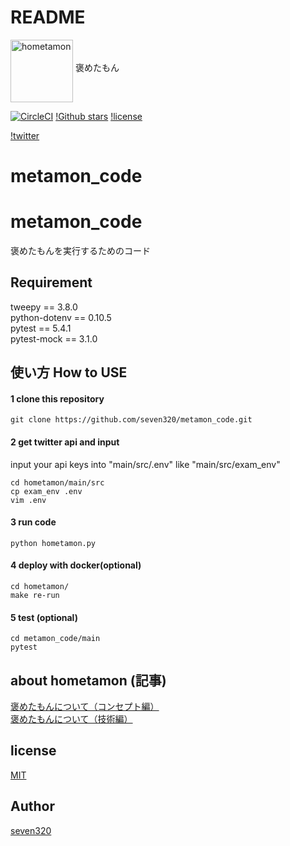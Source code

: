 # README
<img alt="hometamon" 
src = "https://user-images.githubusercontent.com/33506506/74358523-e9594980-4e04-11ea-8130-ee86a32fef74.jpg" 
width = "100"
align = "middle">
褒めたもん

[![CircleCI](https://circleci.com/gh/seven320/metamon_code.svg?style=svg)](https://circleci.com/gh/seven320/metamon_code)
[!Github stars](https://img.shields.io/github/stars/seven320/metamon_code)
[!license](https://img.shields.io/github/license/seven320/metamon_code)

[!twitter](https://img.shields.io/twitter/url?style=social)
# metamon_code
# metamon_code
褒めたもんを実行するためのコード

## Requirement
tweepy == 3.8.0  
python-dotenv == 0.10.5  
pytest == 5.4.1  
pytest-mock == 3.1.0  

## 使い方 How to USE

#### 1 clone this repository
~~~
git clone https://github.com/seven320/metamon_code.git
~~~
#### 2 get twitter api and input 

input your api keys into "main/src/.env" like "main/src/exam_env"

~~~
cd hometamon/main/src
cp exam_env .env
vim .env
~~~

#### 3 run code
~~~
python hometamon.py
~~~
#### 4 deploy with docker(optional)
~~~
cd hometamon/
make re-run
~~~

#### 5 test (optional)
~~~
cd metamon_code/main
pytest
~~~

## about hometamon (記事)
[褒めたもんについて（コンセプト編）](https://denden-seven.hatenablog.com/entry/2019/01/09/131220)  
[褒めたもんについて（技術編）](https://denden-seven.hatenablog.com/entry/2019/01/09/130437)  

## license
[MIT](LICENSE)

## Author
[seven320](https://github.com/seven320)
